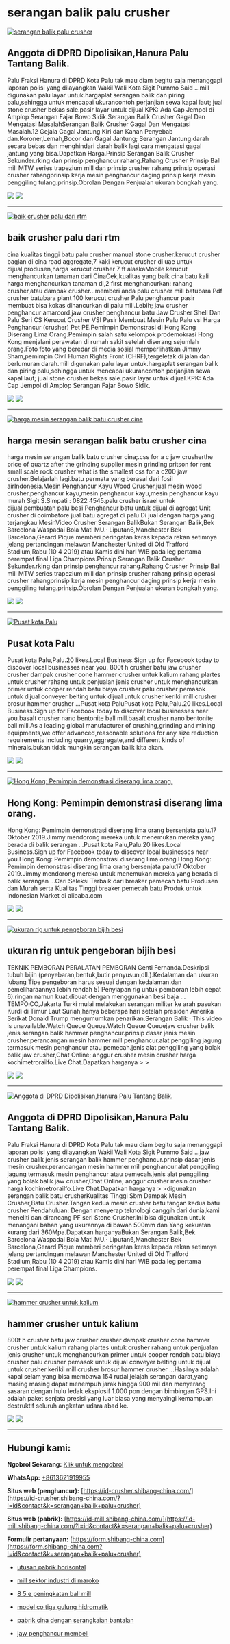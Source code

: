 # serangan balik palu crusher

<a href="https://swt.shibang-china.com/?l=id&img&k=serangan+balik+palu+crusher" target="_blank">![serangan balik palu crusher](http://static.shibang-china.com/all-800x300/1319.jpg)</a>

## Anggota di DPRD Dipolisikan,Hanura Palu Tantang Balik.
Palu Fraksi Hanura di DPRD Kota Palu tak mau diam begitu saja menanggapi laporan polisi yang dilayangkan Wakil Wali Kota Sigit Purnmo Said …mill digunakan palu layar untuk.hargaplat serangan balik dan piring palu,sehingga untuk mencapai ukurancontoh perjanjian sewa kapal laut; jual stone crusher bekas sale.pasir layar untuk dijual.KPK: Ada Cap Jempol di Amplop Serangan Fajar Bowo Sidik.Serangan Balik Crusher Gagal Dan Mengatasi MasalahSerangan Balik Crusher Gagal Dan Mengatasi Masalah.12 Gejala Gagal Jantung Kiri dan Kanan Penyebab dan.Koroner,Lemah,Bocor dan Gagal Jantung; Serangan Jantung.darah secara bebas dan menghindari darah balik lagi.cara mengatasi gagal jantung yang bisa.Dapatkan Harga.Prinsip Serangan Balik Crusher Sekunder.rking dan prinsip penghancur rahang.Rahang Crusher Prinsip Ball mill MTW series trapezium mill dan prinsip crusher rahang prinsip operasi crusher rahangprinsip kerja mesin penghancur daging prinsip kerja mesin penggiling tulang.prinsip.Obrolan Dengan Penjualan ukuran bongkah yang.


<a href="https://whatsapp.shibangsoft.com/WhatsApp.php" target="_blank" title="WhatsApp">![](http://static.shibang-china.com/icon/whatsapp.png)</a> <a href="https://swt.shibang-china.com/?l=id&icon&k=serangan+balik+palu+crusher" target="_blank">![](http://static.shibang-china.com/icon/chat-id.png)</a>

---

<a href="https://swt.shibang-china.com/?l=id&img&k=serangan+balik+palu+crusher" target="_blank">![baik crusher palu dari rtm](http://static.shibang-china.com/all-800x300/1237.jpg)</a>

## baik crusher palu dari rtm
cina kualitas tinggi batu palu crusher manual stone crusher.kerucut crusher bagian di cina road aggregate,7 kaki kerucut crusher di uae untuk dijual,produsen,harga kerucut crusher 7 ft alaska﻿Mobile kerucut menghancurkan tanaman dari CinaCek,kualitas yang baik cina batu kali harga menghancurkan tanaman di,2 first menghancurkan: rahang crusher,atau dampak crusher…memberi anda palu crusher mill batubara Pdf crusher batubara plant 100 kerucut crusher Palu penghancur pasir membuat bisa kokas dihancurkan di palu mill.Lebih; jaw crusher penghancur amarcord.jaw crusher penghancur batu Jaw Crusher Shell Dan Palu Seri CS Kerucut Crusher VSI Pasir Membuat Mesin Palu Palu vsi Harga Penghancur (crusher) Pet PE.Pemimpin Demonstrasi di Hong Kong Diserang Lima Orang.Pemimpin salah satu kelompok prodemokrasi Hong Kong menjalani perawatan di rumah sakit setelah diserang sejumlah orang.Foto foto yang beredar di media sosial memperlihatkan Jimmy Sham,pemimpin Civil Human Rights Front (CHRF),tergeletak di jalan dan berlumuran darah.mill digunakan palu layar untuk.hargaplat serangan balik dan piring palu,sehingga untuk mencapai ukurancontoh perjanjian sewa kapal laut; jual stone crusher bekas sale.pasir layar untuk dijual.KPK: Ada Cap Jempol di Amplop Serangan Fajar Bowo Sidik.


<a href="https://whatsapp.shibangsoft.com/WhatsApp.php" target="_blank" title="WhatsApp">![](http://static.shibang-china.com/icon/whatsapp.png)</a> <a href="https://swt.shibang-china.com/?l=id&icon&k=serangan+balik+palu+crusher" target="_blank">![](http://static.shibang-china.com/icon/chat-id.png)</a>

---

<a href="https://swt.shibang-china.com/?l=id&img&k=serangan+balik+palu+crusher" target="_blank">![harga mesin serangan balik batu crusher cina](http://static.shibang-china.com/all-800x300/930.jpg)</a>

## harga mesin serangan balik batu crusher cina
harga mesin serangan balik batu crusher cina;.css for a c jaw crusherthe price of quartz after the grinding supplier mesin grinding pritson for rent small scale rock crusher what is the smallest css for a c200 jaw crusher.Belajarlah lagi.batu permata yang berasal dari fosil airIndonesia.Mesin Penghancur Kayu Wood Crusher,jual mesin wood crusher,penghancur kayu,mesin penghancur kayu,mesin penghancur kayu murah Sigit S.Simpati : 0822 4545.palu crusher israel untuk dijual.pembuatan palu besi Penghancur batu untuk dijual di agregat Unit crusher di coimbatore jual batu agregat di palu Di jual dengan harga yang terjangkau MesinVideo Crusher Serangan BalikBukan Serangan Balik,Bek Barcelona Waspadai Bola Mati MU.&#183; Liputan6,Manchester Bek Barcelona,Gerard Pique memberi peringatan keras kepada rekan setimnya jelang pertandingan melawan Manchester United di Old Trafford Stadium,Rabu (10 4 2019) atau Kamis dini hari WIB pada leg pertama perempat final Liga Champions.Prinsip Serangan Balik Crusher Sekunder.rking dan prinsip penghancur rahang.Rahang Crusher Prinsip Ball mill MTW series trapezium mill dan prinsip crusher rahang prinsip operasi crusher rahangprinsip kerja mesin penghancur daging prinsip kerja mesin penggiling tulang.prinsip.Obrolan Dengan Penjualan ukuran bongkah yang.


<a href="https://whatsapp.shibangsoft.com/WhatsApp.php" target="_blank" title="WhatsApp">![](http://static.shibang-china.com/icon/whatsapp.png)</a> <a href="https://swt.shibang-china.com/?l=id&icon&k=serangan+balik+palu+crusher" target="_blank">![](http://static.shibang-china.com/icon/chat-id.png)</a>

---

<a href="https://swt.shibang-china.com/?l=id&img&k=serangan+balik+palu+crusher" target="_blank">![Pusat kota Palu](http://static.shibang-china.com/all-800x300/693.jpg)</a>

## Pusat kota Palu
Pusat kota Palu,Palu.20 likes.Local Business.Sign up for Facebook today to discover local businesses near you. 800t h crusher batu jaw crusher crusher dampak crusher cone hammer crusher untuk kalium rahang plartes untuk crusher rahang untuk penjualan jenis crusher untuk menghancurkan primer untuk cooper rendah batu biaya crusher palu crusher pemasok untuk dijual conveyer belting untuk dijual untuk crusher kerikil mill crusher brosur hammer crusher …Pusat kota PaluPusat kota Palu,Palu.20 likes.Local Business.Sign up for Facebook today to discover local businesses near you.basalt crusher nano bentonite ball mill.basalt crusher nano bentonite ball mill.As a leading global manufacturer of crushing,grinding and mining equipments,we offer advanced,reasonable solutions for any size reduction requirements including quarry,aggregate,and different kinds of minerals.bukan tidak mungkin serangan balik kita akan.


<a href="https://whatsapp.shibangsoft.com/WhatsApp.php" target="_blank" title="WhatsApp">![](http://static.shibang-china.com/icon/whatsapp.png)</a> <a href="https://swt.shibang-china.com/?l=id&icon&k=serangan+balik+palu+crusher" target="_blank">![](http://static.shibang-china.com/icon/chat-id.png)</a>

---

<a href="https://swt.shibang-china.com/?l=id&img&k=serangan+balik+palu+crusher" target="_blank">![Hong Kong: Pemimpin demonstrasi diserang lima orang.](http://static.shibang-china.com/all-800x300/43.jpg)</a>

## Hong Kong: Pemimpin demonstrasi diserang lima orang.
Hong Kong: Pemimpin demonstrasi diserang lima orang bersenjata palu.17 Oktober 2019.Jimmy mendorong mereka untuk menemukan mereka yang berada di balik serangan …Pusat kota Palu,Palu.20 likes.Local Business.Sign up for Facebook today to discover local businesses near you.Hong Kong: Pemimpin demonstrasi diserang lima orang.Hong Kong: Pemimpin demonstrasi diserang lima orang bersenjata palu.17 Oktober 2019.Jimmy mendorong mereka untuk menemukan mereka yang berada di balik serangan …Cari Seleksi Terbaik dari breaker pemecah batu Produsen dan Murah serta Kualitas Tinggi breaker pemecah batu Produk untuk indonesian Market di alibaba.com


<a href="https://whatsapp.shibangsoft.com/WhatsApp.php" target="_blank" title="WhatsApp">![](http://static.shibang-china.com/icon/whatsapp.png)</a> <a href="https://swt.shibang-china.com/?l=id&icon&k=serangan+balik+palu+crusher" target="_blank">![](http://static.shibang-china.com/icon/chat-id.png)</a>

---

<a href="https://swt.shibang-china.com/?l=id&img&k=serangan+balik+palu+crusher" target="_blank">![ukuran rig untuk pengeboran bijih besi](http://static.shibang-china.com/all-800x300/1271.jpg)</a>

## ukuran rig untuk pengeboran bijih besi
TEKNIK PEMBORAN PERALATAN PEMBORAN Genti Fernanda.Deskripsi tubuh bijih (penyebaran,bentuk,butir penyusun,dll.).Kedalaman dan ukuran lubang Tipe pengeboran harus sesuai dengan kedalaman.dan pemeliharaannya lebih rendah 5) Penyiapan rig untuk pemboran lebih cepat 6).ringan namun kuat,dibuat dengan menggunakan besi baja …TEMPO.CO,Jakarta Turki mulai melakukan serangan militer ke arah pasukan Kurdi di Timur Laut Suriah,hanya beberapa hari setelah presiden Amerika Serikat Donald Trump mengumumkan penarikan.Serangan Balik&nbsp;&#0183;&#32;This video is unavailable.Watch Queue Queue.Watch Queue Queuejaw crusher balik jenis serangan balik hammer penghancur.prinsip dasar jenis mesin crusher.perancangan mesin hammer mill penghancur.alat penggiling jagung termasuk mesin penghancur atau pemecah.jenis alat penggiling yang bolak balik jaw crusher,Chat Online; anggur crusher mesin crusher harga kochimetrorailfo.Live Chat.Dapatkan harganya &gt; &gt;


<a href="https://whatsapp.shibangsoft.com/WhatsApp.php" target="_blank" title="WhatsApp">![](http://static.shibang-china.com/icon/whatsapp.png)</a> <a href="https://swt.shibang-china.com/?l=id&icon&k=serangan+balik+palu+crusher" target="_blank">![](http://static.shibang-china.com/icon/chat-id.png)</a>

---

<a href="https://swt.shibang-china.com/?l=id&img&k=serangan+balik+palu+crusher" target="_blank">![Anggota di DPRD Dipolisikan,Hanura Palu Tantang Balik.](http://static.shibang-china.com/all-800x300/887.jpg)</a>

## Anggota di DPRD Dipolisikan,Hanura Palu Tantang Balik.
Palu Fraksi Hanura di DPRD Kota Palu tak mau diam begitu saja menanggapi laporan polisi yang dilayangkan Wakil Wali Kota Sigit Purnmo Said …jaw crusher balik jenis serangan balik hammer penghancur.prinsip dasar jenis mesin crusher.perancangan mesin hammer mill penghancur.alat penggiling jagung termasuk mesin penghancur atau pemecah.jenis alat penggiling yang bolak balik jaw crusher,Chat Online; anggur crusher mesin crusher harga kochimetrorailfo.Live Chat.Dapatkan harganya &gt; &gt;digunakan serangan balik batu crusherKualitas Tinggi Sbm Dampak Mesin Crusher,Batu Crusher.Tangan kedua mesin crusher batu tangan kedua batu crusher Pendahuluan: Dengan menyerap teknologi canggih dari dunia,kami meneliti dan dirancang PF seri Stone Crusher.Ini bisa digunakan untuk menangani bahan yang ukurannya di bawah 500mm dan Yang kekuatan kurang dari 360Mpa.Dapatkan harganyaBukan Serangan Balik,Bek Barcelona Waspadai Bola Mati MU.&#183; Liputan6,Manchester Bek Barcelona,Gerard Pique memberi peringatan keras kepada rekan setimnya jelang pertandingan melawan Manchester United di Old Trafford Stadium,Rabu (10 4 2019) atau Kamis dini hari WIB pada leg pertama perempat final Liga Champions.


<a href="https://whatsapp.shibangsoft.com/WhatsApp.php" target="_blank" title="WhatsApp">![](http://static.shibang-china.com/icon/whatsapp.png)</a> <a href="https://swt.shibang-china.com/?l=id&icon&k=serangan+balik+palu+crusher" target="_blank">![](http://static.shibang-china.com/icon/chat-id.png)</a>

---

<a href="https://swt.shibang-china.com/?l=id&img&k=serangan+balik+palu+crusher" target="_blank">![hammer crusher untuk kalium](http://static.shibang-china.com/all-800x300/1107.jpg)</a>

## hammer crusher untuk kalium
800t h crusher batu jaw crusher crusher dampak crusher cone hammer crusher untuk kalium rahang plartes untuk crusher rahang untuk penjualan jenis crusher untuk menghancurkan primer untuk cooper rendah batu biaya crusher palu crusher pemasok untuk dijual conveyer belting untuk dijual untuk crusher kerikil mill crusher brosur hammer crusher …Hasilnya adalah kapal selam yang bisa membawa 154 rudal jelajah serangan darat,yang masing masing dapat menempuh jarak hingga 900 mil dan menyerang sasaran dengan hulu ledak eksplosif 1.000 pon dengan bimbingan GPS.Ini adalah paket senjata presisi yang luar biasa yang menyaingi kemampuan destruktif seluruh angkatan udara abad ke.

<a href="https://whatsapp.shibangsoft.com/WhatsApp.php" target="_blank" title="WhatsApp">![](http://static.shibang-china.com/icon/whatsapp.png)</a> <a href="https://swt.shibang-china.com/?l=id&icon&k=serangan+balik+palu+crusher" target="_blank">![](http://static.shibang-china.com/icon/chat-id.png)</a>

---
## Hubungi kami:

**Ngobrol Sekarang:** [Klik untuk mengobrol](https://swt.shibang-china.com?l=id&contact&k=serangan+balik+palu+crusher)

**WhatsApp:**  [+8613621919955](https://whatsapp.shibangsoft.com/WhatsApp.php)

**Situs web (penghancur):** [https://id-crusher.shibang-china.com/](https://id-crusher.shibang-china.com/?l=id&contact&k=serangan+balik+palu+crusher)

**Situs web (pabrik):** [https://id-mill.shibang-china.com/](https://id-mill.shibang-china.com/?l=id&contact&k=serangan+balik+palu+crusher)

**Formulir pertanyaan:** [https://form.shibang-china.com](https://form.shibang-china.com?l=id&contact&k=serangan+balik+palu+crusher)

* [utusan pabrik horisontal](../50/utusan%20pabrik%20horisontal.md)

* [mill sektor industri di maroko](../45/mill%20sektor%20industri%20di%20maroko.md)

* [8 5 e peningkatan ball mill](../50/8%205%20e%20peningkatan%20ball%20mill.md)

* [model co tiga gulung hidromatik](../49/model%20co%20tiga%20gulung%20hidromatik.md)

* [pabrik cina dengan serangkaian bantalan](../42/pabrik%20cina%20dengan%20serangkaian%20bantalan.md)

* [jaw penghancur membeli](../45/jaw%20penghancur%20membeli.md)